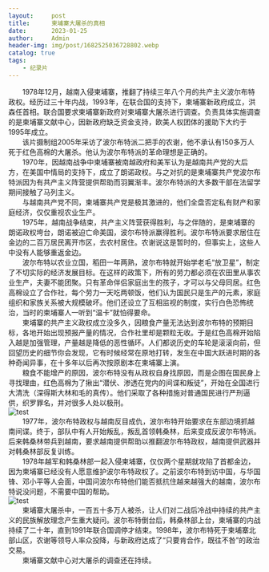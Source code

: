 ```yaml
---
layout:     post
title:      柬埔寨大屠杀的真相
date:       2023-01-25
author:     Admin
header-img: img/post/1682525036728802.webp
catalog: true
tags:
    - 纪录片
---
```

&emsp;&emsp;1978年12月，越南入侵柬埔寨，推翻了持续三年八个月的共产主义波尔布特政权。经历过三十年内战，1993年，在联合国的支持下，柬埔寨新政府成立，洪森任首相。联合国要求柬埔寨新政府对柬埔寨大屠杀进行调查。负责具体实施调查的是柬埔寨文献中心，因新政府缺乏资金支持，欧美人权团体的援助下大约于1995年成立。
<br>
&emsp;&emsp;该片摄制组2005年采访了波尔布特派二把手的农谢，他不承认有150多万人死于红色高棉的大屠杀。他认为波尔布特派的革命理想是正确的。
<br>
&emsp;&emsp;1970年，因越南战争中柬埔寨被南越政府和美军认为是越南共产党的大后方，在美国中情局的支持下，成立了朗诺政权。与之对抗的是柬埔寨共产党波尔布特派因为有共产主义阵营提供帮助而羽翼渐丰。波尔布特派的大多数干部在法留学期间接触了马列主义。
<br>
&emsp;&emsp;与越南共产党不同，柬埔寨共产党是极其激进的，他们全盘否定私有财产和家庭经济，仅仅重视农业生产。
<br>
&emsp;&emsp;1975年，越南战争结束，共产主义阵营获得胜利，与之伴随的，是柬埔寨的朗诺政权垮台，朗诺被迫亡命美国，波尔布特派赢得胜利。波尔布特派要求居住在金边的二百万居民离开市区，去农村居住。农谢说这是暂时的，但事实上，这些人中没有人能够重返金边。
<br>
&emsp;&emsp;波尔布特以农业立国，稻田一年两熟，波尔布特就开始学老毛“放卫星”，制定了不切实际的经济发展目标。在这样的政策下，所有的劳力都必须在农田里从事农业生产，夫妻不能团聚。只有革命伴侣家庭出生的孩子，才可以与父母同居。红色高棉设立了合作社，每个劳力一天吃两顿饭，他们认为国民只是生产的元素，家庭组织和家族关系被大规模破坏。他们还设立了互相监视的制度，实行白色恐怖统治，当时的柬埔寨人一听到“温卡”就怕得要命。
<br>
&emsp;&emsp;柬埔寨的共产主义政权成立没多久，因粮食产量无法达到波尔布特的预期目标，各地开始出现预报产量的情况，合作社里却是颗粒无收。于是红色高棉开始陷入越是加强管理，产量越是降低的恶性循环。人们都说历史的车轮是滚滚向前，但回望历史的细节你会发现，它有时候经常在原地打转，发生在中国大跃进时期的各种奇闻异事，在十多年以后再次按原剧本在柬埔寨上演。
<br>
&emsp;&emsp;粮食不能增产的原因，波尔布特没有从政权自身找原因，而是企图在国民身上寻找理由，红色高棉为了揪出“潜伏、渗透在党内的间谍和叛徒”，开始在全国进行大清洗（深得斯大林和毛的真传）。他们采取了各种措施对普通国民进行严刑逼供，织罗罪名，并对很多人处以极刑。
<br>
![test](https://img.locyoo.com/20230125162419.jpg)
<br>
&emsp;&emsp;1977年，波尔布特政权与越南反目成仇，波尔布特开始要求在东部边境抓越南间谍。终于，部队中有人开始叛乱，叛乱首领韩桑林，后来变成反波尔布特派。后来韩桑林带兵到越南，要求越南提供帮助以推翻波尔布特政权，越南提供武器并对韩桑林部反复训练。
<br>
&emsp;&emsp;1978年越军和韩桑林部一起入侵柬埔寨，仅仅两个星期就攻陷了首都金边，因为柬埔寨已经没有人愿意维护波尔布特政权了。之前波尔布特到访中国，与华国锋、邓小平等人会面，中国问波尔布特他们能否抵抗住越来越强大的越南，波尔布特说没问题，不需要中国的帮助。
<br>
![test](https://img.locyoo.com/20230125164401.jpg)
<br>
&emsp;&emsp;柬埔寨大屠杀中，一百五十多万人被杀，让人们对二战后冷战中持续的共产主义的民族解放理念产生重大疑问。波尔布特倒台后，韩桑林部上台，柬埔寨的内战持续了二十年，直到1991年联合国调停才结束。1998年，波尔布特死于柬埔寨北部山区，农谢等领导人率众投降，与新政府达成了“只要肯合作，既往不咎”的政治交易。
<br>
&emsp;&emsp;柬埔寨文献中心对大屠杀的调查还在持续。